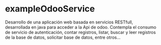# exampleOdooService
Desarrollo de una aplicación web basada en servicios RESTfull, desarrollada en java para acceder a la Api de odoo. Contempla el consumo de servicio de autenticación, contar registros, listar, buscar y leer registros de la base de datos, solicitar base de datos, entre otros...

